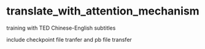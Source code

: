 # translate_with_attention_mechanism
training with TED Chinese-English subtitles

include checkpoint file tranfer and pb file transfer

